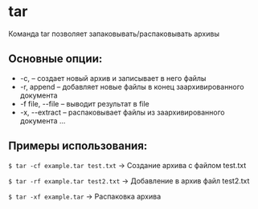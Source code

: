 # tar

Команда tar позволяет запаковывать/распаковывать архивы

## Основные опции:
- -c, – создает новый архив и записывает в него файлы
- -r, append – добавляет новые файлы в конец заархивированного документа
- -f file, --file – выводит результат в file
- -x, --extract – распаковывает файлы из заархивированного документа
...

## Примеры использования: 

`$ tar -cf example.tar test.txt` -> Создание архива с файлом test.txt

`$ tar -rf example.tar test2.txt` -> Добавление в архив файл test2.txt

`$ tar -xf example.tar` -> Распаковка архива 



